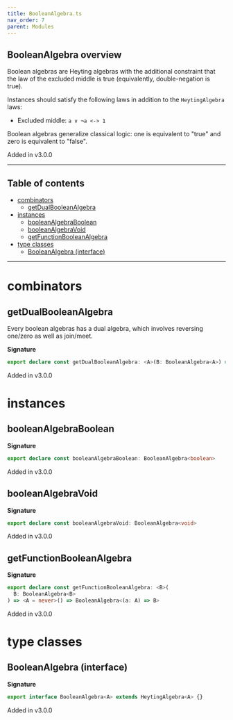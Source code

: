 ```yaml
---
title: BooleanAlgebra.ts
nav_order: 7
parent: Modules
---
```


## BooleanAlgebra overview

Boolean algebras are Heyting algebras with the additional constraint that the law of the excluded middle is true
(equivalently, double-negation is true).

Instances should satisfy the following laws in addition to the `HeytingAlgebra` laws:

- Excluded middle: `a ∨ ¬a <-> 1`

Boolean algebras generalize classical logic: one is equivalent to "true" and zero is equivalent to "false".

Added in v3.0.0

---

<h2 class="text-delta">Table of contents</h2>

- [combinators](#combinators)
  - [getDualBooleanAlgebra](#getdualbooleanalgebra)
- [instances](#instances)
  - [booleanAlgebraBoolean](#booleanalgebraboolean)
  - [booleanAlgebraVoid](#booleanalgebravoid)
  - [getFunctionBooleanAlgebra](#getfunctionbooleanalgebra)
- [type classes](#type-classes)
  - [BooleanAlgebra (interface)](#booleanalgebra-interface)

---

# combinators

## getDualBooleanAlgebra

Every boolean algebras has a dual algebra, which involves reversing one/zero as well as join/meet.

**Signature**

```ts
export declare const getDualBooleanAlgebra: <A>(B: BooleanAlgebra<A>) => BooleanAlgebra<A>
```

Added in v3.0.0

# instances

## booleanAlgebraBoolean

**Signature**

```ts
export declare const booleanAlgebraBoolean: BooleanAlgebra<boolean>
```

Added in v3.0.0

## booleanAlgebraVoid

**Signature**

```ts
export declare const booleanAlgebraVoid: BooleanAlgebra<void>
```

Added in v3.0.0

## getFunctionBooleanAlgebra

**Signature**

```ts
export declare const getFunctionBooleanAlgebra: <B>(
  B: BooleanAlgebra<B>
) => <A = never>() => BooleanAlgebra<(a: A) => B>
```

Added in v3.0.0

# type classes

## BooleanAlgebra (interface)

**Signature**

```ts
export interface BooleanAlgebra<A> extends HeytingAlgebra<A> {}
```

Added in v3.0.0

